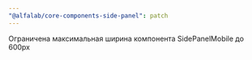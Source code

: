 ```yaml
---
"@alfalab/core-components-side-panel": patch
---
```


Ограничена максимальная ширина компонента SidePanelMobile до 600px
